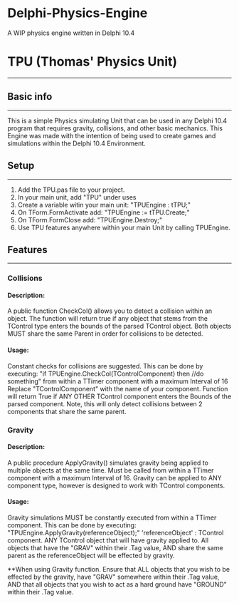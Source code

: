 # Delphi-Physics-Engine
A WIP physics engine written in Delphi 10.4



# TPU (Thomas' Physics Unit)
-------------------------------

## Basic info
--------------------------------
This is a simple Physics simulating Unit that can be used in any Delphi 10.4 program that requires gravity, collisions, and other basic mechanics. This Engine was made with the intention of being used to create games and simulations within the Delphi 10.4 Environment.


## Setup
-------------------------------
1. Add the TPU.pas file to your project. 
2. In your main unit, add "TPU" under uses
3. Create a variable witin your main unit: "TPUEngine : tTPU;"
4. On TForm.FormActivate add: "TPUEngine := tTPU.Create;"
5. On TForm.FormClose add: "TPUEngine.Destroy;"
6. Use TPU features anywhere within your main Unit by calling TPUEngine.<Feature>


## Features
--------------------------------

### Collisions
#### Description:
A public function CheckCol() allows you to detect a collision within an object. The function will return true if any object that stems from the TControl type enters the bounds of the parsed TControl object. Both objects MUST share the same Parent in order for collisions to be detected.

#### Usage:
Constant checks for collisions are suggested. This can be done by executing: 
"if TPUEngine.CheckCol(TControlComponent) then //do something"
from within a TTimer component with a maximum Interval of 16
Replace "TControlComponent" with the name of your component. Function will return True if ANY OTHER TControl component enters the Bounds of the parsed component. Note, this will only detect collisions between 2 components that share the same parent.


### Gravity
#### Description:
A public procedure ApplyGravity() simulates gravity being applied to multiple objects at the same time. Must be called from within a TTimer component with a maximum Interval of 16. Gravity can be applied to ANY component type, however is designed to work with TControl components.

#### Usage:
Gravity simulations MUST be constantly executed from within a TTimer component. This can be done by executing:
"TPUEngine.ApplyGravity(referenceObject);"
'referenceObject' : TControl component. ANY TControl object that will have gravity applied to. All objects that have the "GRAV" within their .Tag value, AND share the same parent as the referenceObject will be effected by gravity.

**When using Gravity function. Ensure that ALL objects that you wish to be effected by the gravity, have "GRAV" somewhere within their .Tag value, AND that all objects that you wish to act as a hard ground have "GROUND" within their .Tag value.
